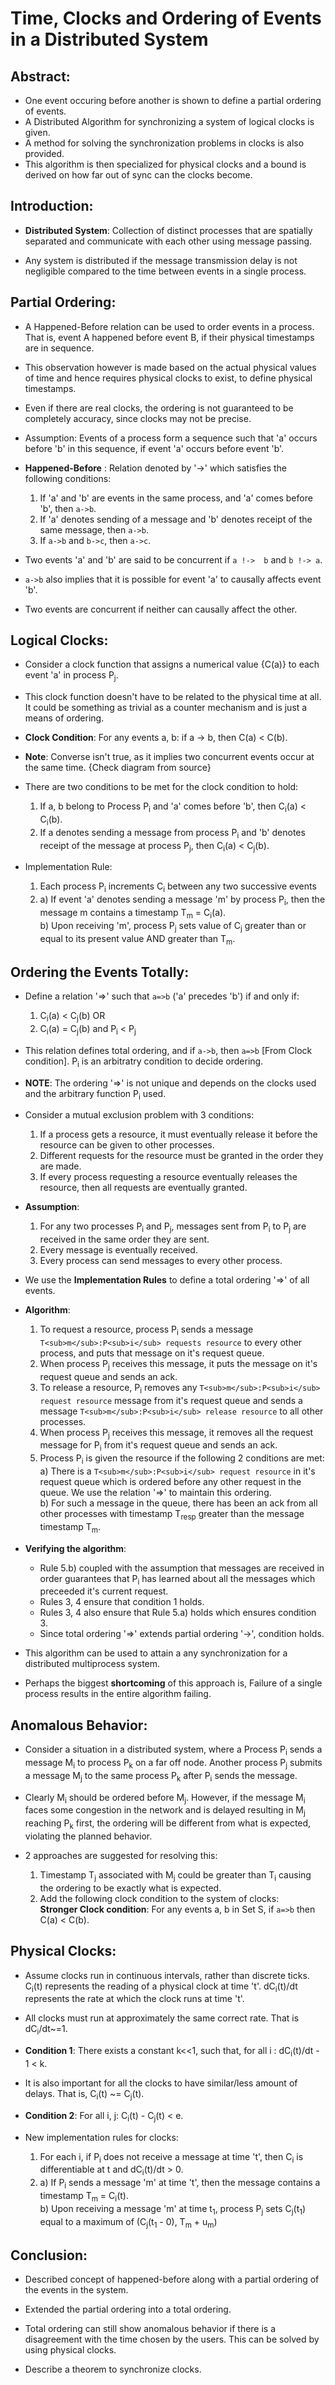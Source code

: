 # Time, Clocks and Ordering of Events in a Distributed System

## Abstract:

* One event occuring before another is shown to define a partial ordering of events.
* A Distributed Algorithm for synchronizing a system of logical clocks is given.
* A method for solving the synchronization problems in clocks is also provided.
* This algorithm is then specialized for physical clocks and a bound is derived on how far out of sync can the clocks become.

## Introduction:

* **Distributed System**: Collection of distinct processes that are spatially separated and communicate with each other using message passing.

* Any system is distributed if the message transmission delay is not negligible compared to the time between events in a single process.

## Partial Ordering:

* A Happened-Before relation can be used to order events in a process. That is, event A happened before event B, if their physical timestamps are in sequence.

* This observation however is made based on the actual physical values of time and hence requires physical clocks to exist, to define physical timestamps.

* Even if there are real clocks, the ordering is not guaranteed to be completely accuracy, since clocks may not be precise.

* Assumption: Events of a process form a sequence such that 'a' occurs before 'b' in this sequence, if event 'a' occurs before event 'b'.

* **Happened-Before** : Relation denoted by '->' which satisfies the following conditions: <br/>
    1. If 'a' and 'b' are events in the same process, and 'a' comes before 'b', then ```a->b```.
    2. If 'a' denotes sending of a message and 'b' denotes receipt of the same message, then ```a->b```.
    3. If ```a->b``` and ```b->c```, then ```a->c```.

* Two events 'a' and 'b' are said to be concurrent if ```a !->  b``` and ```b !-> a```.

* ```a->b``` also implies that it is possible for event 'a' to causally affects event 'b'.

* Two events are concurrent if neither can causally affect the other.

## Logical Clocks:

* Consider a clock function that assigns a numerical value {C(a)} to each event 'a' in process P<sub>j</sub>.

* This clock function doesn't have to be related to the physical time at all. It could be something as trivial as a counter mechanism and is just a means of ordering.

* **Clock Condition**: For any events a, b: if a -> b, then C(a) < C(b). <br/>

* **Note**: Converse isn't true, as it implies two concurrent events occur at the same time. {Check diagram from source}

* There are two conditions to be met for the clock condition to hold: <br/>
    1. If a, b belong to Process P<sub>i</sub> and 'a' comes before 'b', then C<sub>i</sub>(a) < C<sub>i</sub>(b).
    2. If a denotes sending a message from process P<sub>i</sub> and 'b' denotes receipt of the message at process P<sub>j</sub>, then C<sub>i</sub>(a) < C<sub>j</sub>(b).

* Implementation Rule: <br/>
    1. Each process P<sub>i</sub> increments C<sub>i</sub> between any two successive events
    2. a) If event 'a' denotes sending a message 'm' by process P<sub>i</sub>, then the message m contains a timestamp T<sub>m</sub> = C<sub>i</sub>(a). <br/>
    b) Upon receiving 'm', process P<sub>j</sub> sets value of C<sub>j</sub> greater than or equal to its present value AND greater than T<sub>m</sub>. <br/>

## Ordering the Events Totally:

* Define a relation '=>' such that ```a=>b``` ('a' precedes 'b') if and only if:
    1. C<sub>i</sub>(a) < C<sub>j</sub>(b) OR
    2. C<sub>i</sub>(a) = C<sub>j</sub>(b) and P<sub>i</sub> < P<sub>j</sub> <br/>

* This relation defines total ordering, and if ```a->b```, then ```a=>b``` [From Clock condition]. P<sub>i</sub> is an arbitratry condition to decide ordering.

* **NOTE**: The ordering '=>' is not unique and depends on the clocks used and the arbitrary function P<sub>i</sub> used.

* Consider a mutual exclusion problem with 3 conditions: <br/>
    1. If a process gets a resource, it must eventually release it before the resource can be given to other processes. <br/>
    2. Different requests for the resource must be granted in the order they are made. <br/>
    3. If every process requesting a resource eventually releases the resource, then all requests are eventually granted. <br/>

* **Assumption**: <br/>
    1. For any two processes P<sub>i</sub> and P<sub>j</sub>, messages sent from P<sub>i</sub> to P<sub>j</sub> are received in the same order they are sent. <br/>
    2. Every message is eventually received. <br/>
    3. Every process can send messages to every other process. <br/>

* We use the **Implementation Rules** to define a total ordering '=>' of all events.

* **Algorithm**:
    1. To request a resource, process P<sub>i</sub> sends a message ```T<sub>m</sub>:P<sub>i</sub> requests resource``` to every other process, and puts that message on it's request queue. <br/>
    2. When process P<sub>j</sub> receives this message, it puts the message on it's request queue and sends an ack. <br/>
    3. To release a resource, P<sub>i</sub> removes any ```T<sub>m</sub>:P<sub>i</sub> request resource``` message from it's request queue and sends a message ```T<sub>m</sub>:P<sub>i</sub> release resource``` to all other processes. <br/>
    4. When process P<sub>j</sub> receives this message, it removes all the request message for P<sub>i</sub> from it's request queue and sends an ack. <br/>
    5. Process P<sub>i</sub> is given the resource if the following 2 conditions are met: <br/>
        a) There is a ```T<sub>m</sub>:P<sub>i</sub> request resource``` in it's request queue which is ordered before any other request in the queue. We use the relation '=>' to maintain this ordering. <br/>
        b) For such a message in the queue, there has been an ack from all other processes with timestamp T<sub>resp</sub> greater than the message timestamp T<sub>m</sub>.<br/>

* **Verifying the algorithm**: <br/>
    * Rule 5.b) coupled with the assumption that messages are received in order guarantees that P<sub>i</sub> has learned about all the messages which preceeded it's current request.
    * Rules 3, 4 ensure that condition 1 holds.
    * Rules 3, 4 also ensure that Rule 5.a) holds which ensures condition 3.
    * Since total ordering '=>' extends partial ordering '->', condition holds.

* This algorithm can be used to attain a any synchronization for a distributed multiprocess system.

* Perhaps the biggest **shortcoming** of this approach is, Failure of a single process results in the entire algorithm failing.<br/>


## Anomalous Behavior:

* Consider a situation in a distributed system, where a Process P<sub>i</sub> sends a message M<sub>i</sub> to process P<sub>k</sub> on a far off node. Another process P<sub>j</sub> submits a message M<sub>j</sub> to the same process P<sub>k</sub> after P<sub>i</sub> sends the message.

* Clearly M<sub>i</sub> should be ordered before M<sub>j</sub>. However, if the message M<sub>i</sub> faces some congestion in the network and is delayed resulting in M<sub>j</sub> reaching P<sub>k</sub> first, the ordering will be different from what is expected, violating the planned behavior.

* 2 approaches are suggested for resolving this: <br/>
    1. Timestamp T<sub>j</sub> associated with M<sub>j</sub> could be greater than T<sub>i</sub> causing the ordering to be exactly what is expected. <br/>
    2. Add the following clock condition to the system of clocks: <br/>
        **Stronger Clock condition**: For any events a, b in Set S, if ```a=>b``` then C(a) < C(b).

## Physical Clocks:

* Assume clocks run in continuous intervals, rather than discrete ticks. C<sub>i</sub>(t) represents the reading of a physical clock at time 't'. dC<sub>i</sub>(t)/dt represents the rate at which the clock runs at time 't'.

* All clocks must run at approximately the same correct rate. That is dC<sub>i</sub>/dt~=1.

* **Condition 1**: There exists a constant k<<1, such that, for all i : dC<sub>i</sub>(t)/dt - 1 < k. <br/>

* It is also important for all the clocks to have similar/less amount of delays. That is, C<sub>i</sub>(t) ~= C<sub>j</sub>(t).

* **Condition 2**: For all i, j: C<sub>i</sub>(t) - C<sub>j</sub>(t) < e. <br/>

* New implementation rules for clocks:
    1. For each i, if P<sub>i</sub> does not receive a message at time 't', then C<sub>i</sub> is differentiable at t and dC<sub>i</sub>(t)/dt > 0. <br/>
    2. a) If P<sub>i</sub> sends a message 'm' at time 't', then the message contains a timestamp T<sub>m</sub> = C<sub>i</sub>(t). <br/>
    b) Upon receiving a message 'm' at time t<sub>1</sub>, process P<sub>j</sub> sets C<sub>j</sub>(t<sub>1</sub>) equal to a maximum of (C<sub>j</sub>(t<sub>1</sub> - 0), T<sub>m</sub> + u<sub>m</sub>) <br/>

## Conclusion:

* Described concept of happened-before along with a partial ordering of the events in the system.

* Extended the partial ordering into a total ordering.

* Total ordering can still show anomalous behavior if there is a disagreement with the time chosen by the users. This can be solved by using physical clocks.

* Describe a theorem to synchronize clocks.